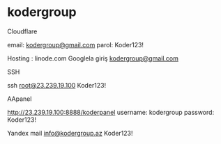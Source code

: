 # kodergroup

Cloudflare

email: kodergroup@gmail.com
parol: Koder123!

Hosting : linode.com
Googlela giriş kodergroup@gmail.com


SSH
	
ssh root@23.239.19.100
Koder123!

AApanel

http://23.239.19.100:8888/koderpanel
username: kodergroup
password: Koder123!

Yandex mail
info@kodergroup.az
Koder123!
